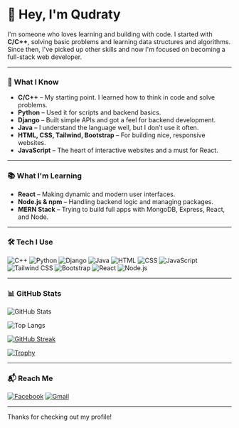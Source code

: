 # 👋 Hey, I'm Qudraty

I'm someone who loves learning and building with code. I started with **C/C++**, solving basic problems and learning data structures and algorithms. 
Since then, I've picked up other skills and now I'm focused on becoming a full-stack web developer.

---

### 🧠 What I Know

- **C/C++** – My starting point. I learned how to think in code and solve problems.
- **Python** – Used it for scripts and backend basics.
- **Django** – Built simple APIs and got a feel for backend development.
- **Java** – I understand the language well, but I don’t use it often.
- **HTML, CSS, Tailwind, Bootstrap** – For building nice, responsive websites.
- **JavaScript** – The heart of interactive websites and a must for React.

---

### 📚 What I'm Learning

- **React** – Making dynamic and modern user interfaces.
- **Node.js & npm** – Handling backend logic and managing packages.
- **MERN Stack** – Trying to build full apps with MongoDB, Express, React, and Node.

---

### 🛠 Tech I Use

![C++](https://img.shields.io/badge/C++-00599C?style=flat&logo=c%2B%2B&logoColor=white)
![Python](https://img.shields.io/badge/Python-3776AB?style=flat&logo=python&logoColor=white)
![Django](https://img.shields.io/badge/Django-092E20?style=flat&logo=django)
![Java](https://img.shields.io/badge/Java-ED8B00?style=flat&logo=java&logoColor=white)
![HTML](https://img.shields.io/badge/HTML5-E34F26?style=flat&logo=html5&logoColor=white)
![CSS](https://img.shields.io/badge/CSS3-1572B6?style=flat&logo=css3&logoColor=white)
![JavaScript](https://img.shields.io/badge/JavaScript-F7DF1E?style=flat&logo=javascript&logoColor=black)
![Tailwind CSS](https://img.shields.io/badge/Tailwind_CSS-38B2AC?style=flat&logo=tailwind-css&logoColor=white)
![Bootstrap](https://img.shields.io/badge/Bootstrap-563D7C?style=flat&logo=bootstrap&logoColor=white)
![React](https://img.shields.io/badge/React-20232A?style=flat&logo=react&logoColor=61DAFB)
![Node.js](https://img.shields.io/badge/Node.js-339933?style=flat&logo=nodedotjs&logoColor=white)

---

### 📊 GitHub Stats

![GitHub Stats](https://github-readme-stats.vercel.app/api?username=Nijam-Uddin-Qudraty&show_icons=true&theme=tokyonight)

![Top Langs](https://github-readme-stats.vercel.app/api/top-langs/?username=Nijam-Uddin-Qudraty&layout=compact&theme=tokyonight)

[![GitHub Streak](https://streak-stats.demolab.com?user=Nijam-Uddin-Qudraty&theme=tokyonight)](https://git.io/streak-stats)

[![Trophy](https://github-profile-trophy.vercel.app/?username=Nijam-Uddin-Qudraty&theme=tokyonight)](https://github.com/ryo-ma/github-profile-trophy)

---

### 📬 Reach Me

[![Facebook](https://img.shields.io/badge/Facebook-1877F2?style=flat&logo=facebook&logoColor=white)](https://www.facebook.com/nijamuddin.qudraty/)
[![Gmail](https://img.shields.io/badge/Email-D14836?style=flat&logo=gmail&logoColor=white)](mailto:nijamuddinqudraty@gmail.com)

---

Thanks for checking out my profile!

